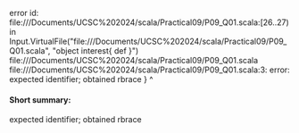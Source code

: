 error id: file://<HOME>/Documents/UCSC%202024/scala/Practical09/P09_Q01.scala:[26..27) in Input.VirtualFile("file://<HOME>/Documents/UCSC%202024/scala/Practical09/P09_Q01.scala", "object interest{
    def 
}")
file://<HOME>/Documents/UCSC%202024/scala/Practical09/P09_Q01.scala
file://<HOME>/Documents/UCSC%202024/scala/Practical09/P09_Q01.scala:3: error: expected identifier; obtained rbrace
}
^
#### Short summary: 

expected identifier; obtained rbrace